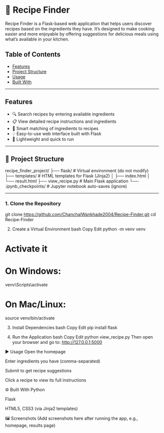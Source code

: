 # 🍲 Recipe Finder

Recipe Finder is a Flask-based web application that helps users discover recipes based on the ingredients they have. 
It’s designed to make cooking easier and more enjoyable by offering suggestions for delicious meals using what’s available in your kitchen.


##  Table of Contents

- [Features](#-features)
- [Project Structure](#-project-structure)
- [Usage](#-usage)
- [Built With](#-built-with)

---

##  Features

- 🔍 Search recipes by entering available ingredients
- 📋 View detailed recipe instructions and ingredients
- 🧠 Smart matching of ingredients to recipes
- 💡 Easy-to-use web interface built with Flask
- 🚀 Lightweight and quick to run

---

## 📁 Project Structure

recipe_finder_project/
├── flask/ # Virtual environment (do not modify)
├── templates/ # HTML templates for Flask (Jinja2)
│ ├── index.html
│ └── result.html
├── view_recipe.py # Main Flask application
└── .ipynb_checkpoints/ # Jupyter notebook auto-saves (ignore)

---

### 1. Clone the Repository

git clone https://github.com/ChanchalWankhade2004/Recipe-Finder.git
cd Recipe-Finder

2. Create a Virtual Environment
bash
Copy
Edit
python -m venv venv
# Activate it
# On Windows:
venv\Scripts\activate
# On Mac/Linux:
source venv/bin/activate

3. Install Dependencies
bash
Copy
Edit
pip install flask

5. Run the Application
bash
Copy
Edit
python view_recipe.py
Then open your browser and go to:
http://127.0.0.1:5000

▶️ Usage
Open the homepage

Enter ingredients you have (comma-separated)

Submit to get recipe suggestions

Click a recipe to view its full instructions

⚙️ Built With
Python

Flask

HTML5, CSS3 (via Jinja2 templates)

🖼 Screenshots
(Add screenshots here after running the app, e.g., homepage, results page)






